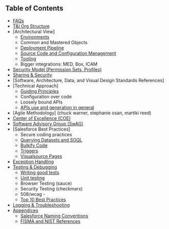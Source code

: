 
## Table of Contents
- [FAQs](FAQs.md)
- [T&I Org Structure](Org-Chart.md)
- [Architectural View]
  - [Environments](img/Salesforce-Diagrams-v05.png)
  - Common and Mastered Objects
  - [Deployment Pipeline](Deployment-Pipeline.md)
  - [Source Code and Configuration Management](Source-code-and-configuration-management.md)
  - [Tooling](Tooling.md)
  - Bigger integrations: MED, Box, ICAM
- [Security Model (Permission Sets, Profiles)](Security-Model-(Permission-Sets,-Profiles).md)
- [Sharing & Security](Record-Level-Sharing.md)
- [Software, Architecture, Data, and Visual Design Standards References]
- [Technical Approach]
  - [Guiding Principles](Guiding-Principles.md)
  - Configuration over code
  - Loosely bound APIs
  - [APIs use and generation in general](APIs-use-and-generation-in-general.md)
- [Agile Methodology] (chuck warner, stephanie osan, martiki reed)
- [Center of Excellence (COE)](Center-of-Excellence.md)
- [Software Advisory Group (SwAG)](https://github.cfpb.gov/SoftwareDevelopment/Software-Advisory-Group/blob/master/README.md)
- [Salesforce Best Practices]
  - Secure coding practices
  - [Querying Datasets and SOQL](Querying-Datasets-and-SOQL.md)
  - [Bulkify Code](Bulkify-Code.md)
  - [Triggers](Triggers.md)
  - [Visualsource Pages](Visualsource-Pages.md)
- [Exception Handling](Exception-Handling.md)
- [Testing & Debugging](Testing-&-Debugging.md)
  - [Writing good tests](Writing-good-tests.md)
  - [Unit testing](Unit-testing.md)
  - Browser Testing (sauce)
  - Security Testing (checkmarx)
  - 508/wcag - 
  - [Top 10 Best Practices](Top-10-Best-Practices.md)
- [Logging & Troubleshooting](Logging-&-Troubleshooting.md)
- [Appendices](Appendices.md)
  - [Salesforce Naming Conventions](Salesforce-Naming-Conventions.md)
  - [FISMA and NIST References](FISMA-and-NIST-references.md)